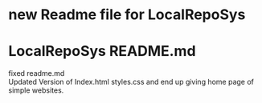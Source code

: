 # new Readme file for LocalRepoSys <br>
# LocalRepoSys README.md<br>
fixed readme.md<br>
Updated Version of Index.html styles.css and end up giving home page of simple websites.